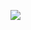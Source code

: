 <a href="https://bentohub.netlify.app/" target="_blank"><img src="https://cloud.appwrite.io/v1/storage/buckets/667d390e003b1971a8be/files/67b724740035d3808e7f/preview?project=667d35ca0017fb21fc6c" /></a>
